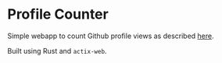 # Profile Counter

Simple webapp to count Github profile views as described [here](https://rushter.com/blog/github-profile-markdown/).

Built using Rust and `actix-web`.